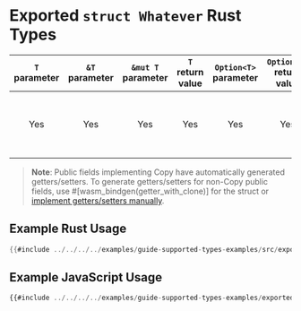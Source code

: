 # Exported `struct Whatever` Rust Types

| `T` parameter | `&T` parameter | `&mut T` parameter | `T` return value | `Option<T>` parameter | `Option<T>` return value | JavaScript representation |
|:---:|:---:|:---:|:---:|:---:|:---:|:---:|
| Yes | Yes | Yes | Yes | Yes | Yes | Instances of a `wasm-bindgen`-generated JavaScript `class Whatever { ... }` |

> **Note**: Public fields implementing Copy have automatically generated getters/setters. 
> To generate getters/setters for non-Copy public fields, use #[wasm_bindgen(getter_with_clone)] for the struct
> or [implement getters/setters manually](https://rustwasm.github.io/wasm-bindgen/reference/attributes/on-rust-exports/getter-and-setter.html).
## Example Rust Usage

```rust
{{#include ../../../../examples/guide-supported-types-examples/src/exported_types.rs}}
```

## Example JavaScript Usage

```js
{{#include ../../../../examples/guide-supported-types-examples/exported_types.js}}
```
